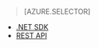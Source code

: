 > [AZURE.SELECTOR]
- [.NET SDK](media-services-get-media-processor.md)
- [REST API](media-services-rest-get-media-processor.md)

<!--HONumber=47-->
